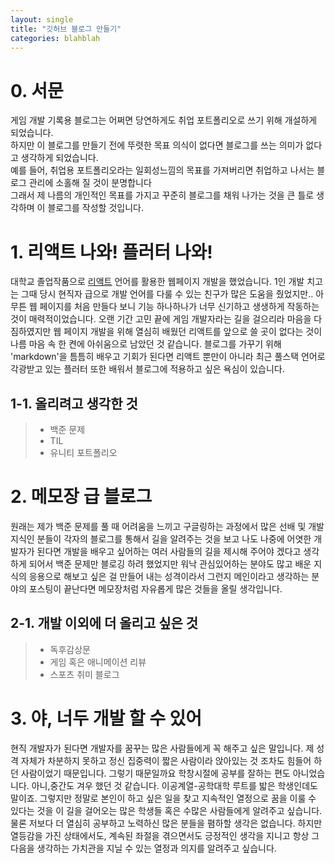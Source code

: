 ```yaml
---
layout: single
title: "깃허브 블로그 만들기"
categories: blahblah
---
```


# 0. 서문

게임 개발 기록용 블로그는 어쩌면 당연하게도 취업 포트폴리오로 쓰기 위해 개설하게 되었습니다.<br>
하지만 이 블로그를 만들기 전에 뚜렷한 목표 의식이 없다면 블로그를 쓰는 의미가 없다고 생각하게 되었습니다.<br>
예를 들어, 취업용 포트폴리오라는 일회성느낌의 목표를 가져버리면 취업하고 나서는 블로그 관리에 소홀해 질 것이 분명합니다<br>
그래서 제 나름의 개인적인 목표를 가지고 꾸준히 블로그를 채워 나가는 것을 큰 틀로 생각하며 이 블로그를 작성할 것입니다.<br>

# 1. 리액트 나와! 플러터 나와!

대학교 졸업작품으로 [리액트](https://ko.legacy.reactjs.org/) 언어를 활용한 웹페이지 개발을 했었습니다. 1인 개발 치고는 그때 당시
현직자 급으로 개발 언어를 다룰 수 있는 친구가 많은 도움을 줬었지만.. 아무튼 웹 페이지를 처음
만들다 보니 기능 하나하나가 너무 신기하고 생생하게 작동하는 것이 매력적이었습니다. 오랜 기간
고민 끝에 게임 개발자라는 길을 걸으리라 마음을 다짐하였지만 웹 페이지 개발을 위해 열심히 배웠던
리액트를 앞으로 쓸 곳이 없다는 것이 나름 마음 속 한 켠에 아쉬움으로 남았던 것 같습니다. 블로그를
가꾸기 위해 'markdown'을 틈틈히 배우고 기회가 된다면 리액트 뿐만이 아니라 최근 풀스택 언어로
각광받고 있는 플러터 또한 배워서 블로그에 적용하고 싶은 욕심이 있습니다.

## 1-1. 올리려고 생각한 것

> - 백준 문제
> - TIL
> - 유니티 포트폴리오

# 2. 메모장 급 블로그

원래는 제가 백준 문제를 풀 때 어려움을 느끼고 구글링하는 과정에서 많은 선배 및 개발 지식인 분들이
각자의 블로그를 통해서 길을 알려주는 것을 보고 나도 나중에 어엿한 개발자가 된다면 개발을 배우고
싶어하는 여러 사람들의 길을 제시해 주어야 겠다고 생각하게 되어서 백준 문제만 블로깅 하려 했었지만
워낙 관심있어하는 분야도 많고 배운 지식의 응용으로 해보고 싶은 걸 만들어 내는 성격이라서 그런지
메인이라고 생각하는 분야의 포스팅이 끝난다면 메모장처럼 자유롭게 많은 것들을 올릴 생각입니다.

## 2-1. 개발 이외에 더 올리고 싶은 것

> - 독후감상문
> - 게임 혹은 애니메이션 리뷰
> - 스포츠 취미 블로그

# 3. 야, 너두 개발 할 수 있어

현직 개발자가 된다면 개발자를 꿈꾸는 많은 사람들에게 꼭 해주고 싶은 말입니다. 제 성격 자체가
차분하지 못하고 정신 집중력이 짧은 사람이라 앉아있는 것 조차도 힘들어 하던 사람이었기 때문입니다.
그렇기 때문일까요 학창시절에 공부를 잘하는 편도 아니었습니다. 아니,중간도 겨우 했던 것 같습니다.
이공계열-공학대학 루트를 밟은 학생인데도 말이죠. 그렇지만 정말로 본인이 하고 싶은 일을 찾고
지속적인 열정으로 꿈을 이룰 수 있다는 것을 이 길을 걸어오는 많은 학생들 혹은 수많은 사람들에게
알려주고 싶습니다. 물론 저보다 더 열심히 공부하고 노력하신 많은 분들을 폄하할 생각은 없습니다.
하지만 열등감을 가진 상태에서도, 계속된 좌절을 겪으면서도 긍정적인 생각을 지니고 항상 그 다음을
생각하는 가치관을 지닐 수 있는 열정과 의지를 알려주고 싶습니다.
